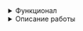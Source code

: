 <details><summary>Функционал</summary>
Данная игра рассчитана на двух игроков. В самом начале предлагается ввести имена игроков:
  
![image](https://github.com/user-attachments/assets/f92f9da1-9b83-4fbf-8a1a-f823fb127808)

После ввода игра начинается. Ход передаётся игроку 1. Ему показывается поле Игрока 2. Необходимо указать координаты для выстрела (A-J)(0-9).
В случае некорректного ввода высветится оповещение и просьба ввести координаты снова:

![image](https://github.com/user-attachments/assets/923b52ca-65b7-4fc0-959c-7f472b6d2ec8)

![image](https://github.com/user-attachments/assets/514d8299-3564-49cb-b332-48e0a1d6e31b)

В случае корректного ввода координат будет выведено сообщение (попадание, мимо, уже стреляли в данную клетку):

![image](https://github.com/user-attachments/assets/4f5d0a66-6019-4af2-a7be-88abb0b80b3e)

В случае попадания клетка, в которую вы попали будет помечена как 'k' и вам будет дана возможность продолжить свой ход:

![image](https://github.com/user-attachments/assets/9ecd1d4a-aec8-490b-9823-0160c97394c5)

В случае промаха клетка, в которую вы стреляли будет помечена как 'x' и ход будет передан другому игроку:

![image](https://github.com/user-attachments/assets/8676902e-9b10-46c8-95f8-0bb7a577a440)

В случае уничтожения корабля будет выдведено сообщение, содержащее информацию об оставшемся количестве кораблей и оповещение об уничтожении, клетки вокруг уничтоженного корабля будут поменены как 'x', а ход будет продолжен:

![image](https://github.com/user-attachments/assets/f90c9d48-71fd-42af-b866-da9c584c069c)

В случае если игрок стрельнет в клетку, в которую уже был произведён выстрел будет выведено сообщение с информацией о том, что игрок уже стрелял по данной клетке и игроку будет дана возможность повторить свой ход:

![image](https://github.com/user-attachments/assets/56489468-2c7e-4455-b8a5-1ece4787a2bb)

![image](https://github.com/user-attachments/assets/4166671b-1c1c-47da-8f2d-1e1870b93c73)

После того как будет уничтожен последний корабль будет выведено сообщение об окончании игры и имя победителя:

![image](https://github.com/user-attachments/assets/e1e73dc3-cade-4021-91ee-b8f6536bfd2f)

</details>
<details><summary>Описание работы</summary>
  <details><summary>ShipsGenerator</summary>
  Класс ShipsGenerator нужен для генерации поля поя в начале игры.
  Он имеет две переменных рандомайзер для получения рандомных координат и LENGTH=10 - длину поля.
  Добавлен метод для установки корабля по вертикали:
  
  ![image](https://github.com/user-attachments/assets/515947a5-ae4f-40bf-9238-6182ed790afc)

  Добавлен метод для установки корабля по горизонтали:

  ![image](https://github.com/user-attachments/assets/2e22aa92-0b11-40e6-8475-98d742770aeb)

  Добавлен метод для проверки соседних клеток с текущей. Он проверяет возможна ли установка корабля таким образом чтобы он не задел соседние и между ними было расстояние не менее 1 клетки и корабль не вышел за пределы поля:

  ![image](https://github.com/user-attachments/assets/10130587-2326-4429-8747-0badddea6e29)

  Добавлен метод для проверки возможности установки корабля, учитывая его расположение по горизонтали или вертикали, а также его длину. Также сразу проверяется не выходит ли корабль за пределы поля:

  ![image](https://github.com/user-attachments/assets/2fc0ab6a-ccd5-4461-ad24-8c1bdab2cc89)

  Добавлен главный метод для установки корабля. Он принимает длину корабля и само игровое поле. Рандомно генерируются координаты и направление (вертикаль/горизонталь). Установка будет продолжать выполняться до тех пор пока корабль не будет установлен:

  ![image](https://github.com/user-attachments/assets/af3e1798-82db-48e2-b781-534b8f67b171)
  </details>
  <details><summary>Util</summary>
    Данный класс является утилитным и хранит 3 статических коллекции, которые используются классом Player для манипуляций с игровым полем.
</details>
<details><summary>Player</summary>
    Данный класс является класссом, который отвечает за игрока. Хранит в себе следующий набор переменных: поле боя основное (скрыто от глаз другого игрока), поле для показа другому игроку (на нём отсутстсуют живые корабли), длина поля равная 10, количество кораблей (изначально 10), эксемпляр класса ShipsGenerator для последующей генерации кораблей на поле боя и имя игрока (также добавлен геттер для его получения).

    При создании игрока сразу происходит инициализация игрового поля и поля для показа и создаётся экземпляр класса ShipsGenerator.

    Добавлен метод для установки кораблей по их размеру и количеству (расстановка происходит при помощи ShipsGenerator):

    ![image](https://github.com/user-attachments/assets/13b273ce-cd74-46f1-a20e-8be1c36f0f70)

    Добавлен метод для переноса клеток с поля боя с кораблями на поле боя для показа противнику в консоли:

    ![image](https://github.com/user-attachments/assets/bdfdbac2-92e1-4547-a915-5646143d504d)

    Добавлен метод для генерации игрового поля. Сперва устанавливаются пустые клетки, а затем происходит установка кораблей при помощи метода для установки по размеру и количеству, описанному выше:

    ![image](https://github.com/user-attachments/assets/34d808ae-cd86-41fb-8c0b-20bb4cc0372c)

    Добавлен метод для проверки корректности координат, по которым идёт выстрел. Проверяется что первый символ содержится в словаре с возможными значениями, проверяется, что второй символ может быть преобразован в числовой формат:

    ![image](https://github.com/user-attachments/assets/45e74613-a54a-4d03-90e6-562104adab72)

    Добавлен метод для проверки валидности координат. Проверяет, чт не произошёл выход за пределы поля:

    ![image](https://github.com/user-attachments/assets/5384e9cf-fb07-4fcf-ab28-5d1b089a8510)

    Добавлен метод, который реализует своего рода алгоритм обхода в глубину. А именно данный задачей данного метода является поиск пути из текущей клетки к клетке со значением 's', в таком случае метод возващает true, так как путь найден, в противном же будет возвращено значение false. Из текущей клетки обход идёт вверх, вниз, влево и вправо. Метод рекурсивный:

    ![image](https://github.com/user-attachments/assets/4970575e-d879-4cb1-8596-2ad9acd0a810)

    Добавлен метод для поиска пути из текущей клетки к клетке со значением 's'. Метод необходим для определения уничтожен ли корабль или нет (особенно актуально с 3 и 4 палубником, если корабль в результате выстрела был разбит на 1 и 2 палубник или 1 и 1 палубник). Данный метод в своей реализации как раз использует описанный выше метод обхода:

    ![image](https://github.com/user-attachments/assets/f7145400-1814-4617-8ced-e1fd0c5a9025)

    Добавлен метод для пометки клеток вокруг текущей клетки. В методе происходит смена значения ' ' на 'x' в том случае если не произошёл выход за пределы поля и в клетке нет уничтоженного корабля:

    ![image](https://github.com/user-attachments/assets/811b7e3b-b0e5-42f7-9b12-f814fc911f76)


    Добавлен метод для пометки клеток вокруг уничтоженного корабля и уменьшения счётчика кораблей:

    ![image](https://github.com/user-attachments/assets/ab35ea33-39c5-4de1-8690-d68c4b28e619)

    Добавлен метод для вывода элемента поля боя определённым цветом для удобства (цвета берутся из коллекции, которая лежит в классе Util):

    ![image](https://github.com/user-attachments/assets/404cdb8a-6541-4baa-93e9-81675ebb53dc)

    Добавлен метод для вывода всего поля боя текущего игрока (без живых кораблей):

    ![image](https://github.com/user-attachments/assets/994dfe18-92f1-40bf-8661-f1d7367e135e)

    Добавлен метод, который отвечает за получение урона текущим игроком и переноса последствий на поле боя. Если валидация координат противника пройдена, то происходит обработка последствий выстрела в блоке switch. Если противник попал по кораблю, то происходит проверка целостности корабля после текущего выстрела, если корабль уничтожен происходит маркировка клеток вокруг. Если противник не попал, то происходит просто пометка клетки как 'x'. Если же противник стреляет в клетку, в которую уже был произведён выстрел, то будет выведено соответствующее предупреждение. Данный метод возаращает значение типа boolean - был ли задет корабль:

    ![image](https://github.com/user-attachments/assets/5d08d2d8-77c8-4aa3-94bb-f3b42e777f0e)


</details>
</details>

